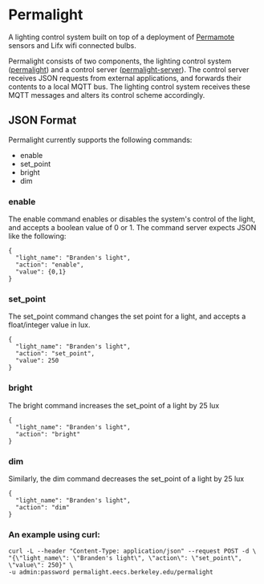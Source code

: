 # Permalight
A lighting control system built on top of a deployment of
[Permamote](https://github.com/lab11/permamote) sensors and Lifx wifi connected
bulbs.

Permalight consists of two components, the lighting control system
([permalight](https://github.com/lab11/permalight/tree/lifx/permalight)) and a
control server
([permalight-server](https://github.com/lab11/permalight/tree/lifx/server)).
The control server receives JSON requests from external applications, and
forwards their contents to a local MQTT bus. The lighting control system
receives these MQTT messages and alters its control scheme accordingly.

## JSON Format
Permalight currently supports the following commands:
- enable
- set_point
- bright
- dim

### enable
The enable command enables or disables the system's control of the light, and
accepts a boolean value of 0 or 1. The command server expects JSON like the
following:
```
{
  "light_name": "Branden's light",
  "action": "enable",
  "value": {0,1}
}
```
### set_point
The set_point command changes the set point for a light, and accepts a float/integer value
in lux.
```
{
  "light_name": "Branden's light",
  "action": "set_point",
  "value": 250
}
```
### bright
The bright command increases the set_point of a light by 25 lux
```
{
  "light_name": "Branden's light",
  "action": "bright"
}
```
### dim
Similarly, the dim command decreases the set_point of a light by 25 lux
```
{
  "light_name": "Branden's light",
  "action": "dim"
}
```

### An example using curl:
```
curl -L --header "Content-Type: application/json" --request POST -d \
"{\"light_name\": \"Branden's light\", \"action\": \"set_point\", \"value\": 250}" \
-u admin:password permalight.eecs.berkeley.edu/permalight
```


